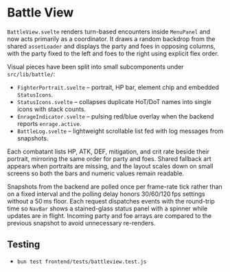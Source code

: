 # Battle View

`BattleView.svelte` renders turn-based encounters inside `MenuPanel` and now
acts primarily as a coordinator. It draws a random backdrop from the shared
`assetLoader` and displays the party and foes in opposing columns, with the
party fixed to the left and foes to the right using explicit flex order.

Visual pieces have been split into small subcomponents under
`src/lib/battle/`:

- `FighterPortrait.svelte` – portrait, HP bar, element chip and embedded
  `StatusIcons`.
- `StatusIcons.svelte` – collapses duplicate HoT/DoT names into single icons
  with stack counts.
- `EnrageIndicator.svelte` – pulsing red/blue overlay when the backend reports
  `enrage.active`.
- `BattleLog.svelte` – lightweight scrollable list fed with log messages from
  snapshots.

Each combatant lists HP, ATK, DEF, mitigation, and crit rate beside their
portrait, mirroring the same order for party and foes. Shared fallback art
appears when portraits are missing, and the layout scales down on small screens
so both the bars and numeric values remain readable.

Snapshots from the backend are polled once per frame-rate tick rather than on a
fixed interval and the polling delay honors 30/60/120 fps settings without a
50 ms floor. Each request dispatches events with the round-trip time so
`NavBar` shows a stained-glass status panel with a
spinner while updates are in flight. Incoming party and foe arrays are compared
to the previous snapshot to avoid unnecessary re-renders.

## Testing
- `bun test frontend/tests/battleview.test.js`
